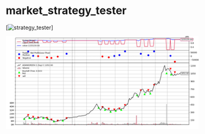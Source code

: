<!--Head-->
# market_strategy_tester

[![strategy_tester](https://img.shields.io/badge/strategy-tester-brightgreen)]


 ![market_strategy_tester logo](logo.png)